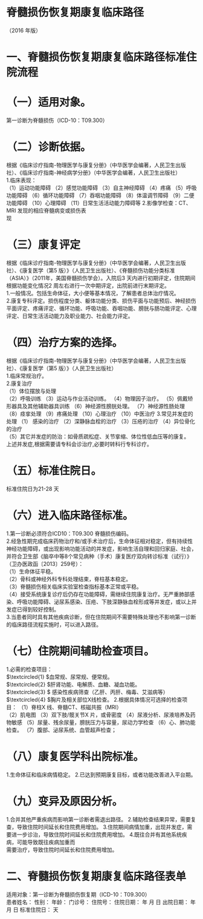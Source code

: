 # 脊髓损伤恢复期康复临床路径  
（2016 年版）  
# 一、脊髓损伤恢复期康复临床路径标准住院流程  
# （一）适用对象。  
第一诊断为脊髓损伤（ICD-10：T09.300）  
# （二）诊断依据。  
根据《临床诊疗指南-物理医学与康复分册》（中华医学会编著，人民卫生出版社）、《临床诊疗指南-神经病学分册》（中华医学会编著，人民卫生出版社）  
1.临床表现：  
（1）运动功能障碍 （2）感觉功能障碍 （3）自主神经障碍 （4）疼痛 （5）呼吸功能障碍 （6）循环功能障碍 （7）吞咽功能障碍 （8）体温调节障碍 （9）二便功能障碍 （10）心理障碍 （11）日常生活活动能力障碍等 2.影像学检查：CT、MRI 发现的相应脊髓病变或损伤表  
现  
#  （三）康复评定  
根据《临床诊疗指南-物理医学与康复分册》（中华医学会编著，人民卫生出版社）、《康复医学（第5 版）》（人民卫生出版社）、《脊髓损伤功能分类标准（ASIA）》（2011年，美国脊髓损伤学会）。入院后3 天内进行初期评定，住院期间根据功能变化情况2 周左右进行一次中期评定，出院前进行末期评定。  
1.一般情况。包括生命体征，大小便等基本情况，了解患者总体治疗情况。  
2.康复专科评定。损伤程度分类、躯体功能分类、损伤平面与功能预后、神经损伤平面评定、疼痛评定、循环功能、呼吸功能、吞咽功能、膀胱与肠功能评定、心理评定、日常生活活动能力及职业能力、社会能力评定。  
# （四）治疗方案的选择。  
根据《临床诊疗指南-物理医学与康复分册》（中华医学会编著，人民卫生出版社）、《康复医学（第5 版）》（人民卫生出版社）  
1.临床常规治疗。  
2.康复治疗  
（1）体位摆放与处理  
（2）呼吸训练 （3）运动与作业活动训练。 （4）物理因子治疗。 （5）佩戴矫形器具及其他辅助器具训练 （6）神经源性膀胱处理。 （7）神经源性肠处理 （8）痉挛处理 （9）疼痛处理 （10）心理治疗 （10）中医治疗  3.常见并发症的处理 （1） 感染的治疗  （2）深静脉血栓的治疗 （3）压疮的治疗 （4）异位骨化的治疗  
（5）其它并发症的防治：如骨质疏松症、关节挛缩、体位性低血压等的康复。  
上述并发症,根据需要请专科会诊治疗,必要时转科行专科诊疗。  
# （五）标准住院日。  
标准住院日为21-28 天  
# （六）进入临床路径标准。  
1.第一诊断必须符合ICD10：T09.300 脊髓损伤编码。  
2.经急性期完成临床药物治疗和/或手术治疗后，生命体征相对稳定，但有持续性神经功能障碍，或出现影响功能活动的并发症，影响生活自理和回归家庭、社会，并符合卫生部《脑卒中等8个常见病种（手术）康复医疗双向转诊标准（试行）》（卫办医政函〔2013〕259号）：  
（1）生命体征平稳。  
（2）骨科或神经外科专科处理结束，脊柱基本稳定。  
（3）脊髓损伤相关临床实验室检查指标基本正常或平稳。  
（4）接受系统康复诊疗后仍存在功能障碍，需继续住院康复治疗。无严重肺部感染、呼吸功能障碍、泌尿系感染、压疮、下肢深静脉血栓形成等并发症，或以上并发症已得到较好控制。  
3.当患者同时具有其他疾病诊断，但在住院期间不需要特殊处理也不影响第一诊断的临床路径流程实施时，可以进入路径。  
# （七）住院期间辅助检查项目。  
1.必需的检查项目：  
$\textcircled{1} $血常规、尿常规、便常规。  
$\textcircled{2} $肝肾功能、电解质、血糖、凝血功能。  
$\textcircled{3} $ 感染性疾病筛查（乙肝、丙肝、梅毒、艾滋病等）  
$\textcircled{4} $胸片及相关部位X线检查。 2.根据具体情况可选择的检查项目： （1）脊柱X 线、脊髓CT、核磁共振（MRI）  
（2）肌电图 （3）双下肢/髋关节X 片，或骨密度 （4）尿液分析、尿液培养及药物敏感 （5）尿量、残余尿量，膀胱压力与容量，尿动力学检查 （6）心、肺功能检查。 （7）腹部、泌尿系统、血管超声检查；  
# （八）康复医学科出院标准。  
1.生命体征和临床病情稳定。 2.已达到预期康复目标，或者功能改善进入平台期。  
# （九）变异及原因分析。  
1.合并其他严重疾病而影响第一诊断者需退出路径。 2.辅助检查结果异常，需要复查，导致住院时间延长和住院费用增加。 3.住院期间病情加重，出现并发症，需要进一步诊治，导致住院时间延长和住院费用增加。 4.既往合并有其他系统疾病，可能导致既往疾病加重而  
需要治疗，导致住院时间延长和住院费用增加。  
# 二、脊髓损伤恢复期康复临床路径表单  
适用对象：第一诊断为脊髓损伤恢复期（ICD-10：T09.300）  
患者姓名：             性别：     年龄：    门诊号：      住院号：             住院日期：    年    月    日  出院日期：    年    月    日  标准住院日：     天  
